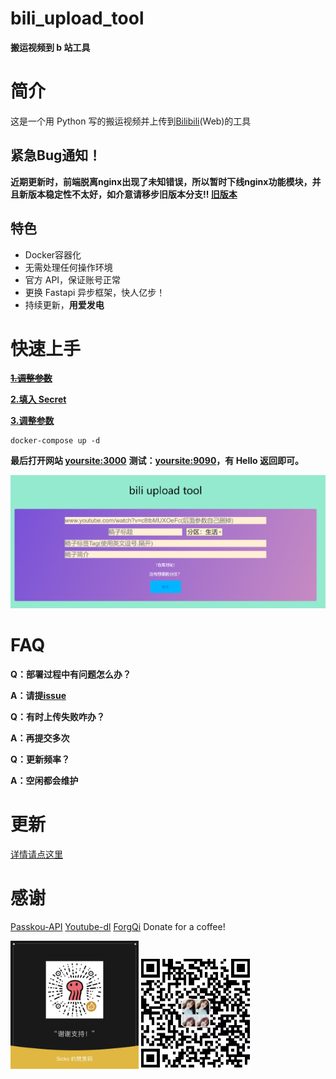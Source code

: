 # **bili_upload_tool**

**搬运视频到 b 站工具**

# 简介

这是一个用 Python 写的搬运视频并上传到[Bilibili](https://www.bilibili.com/)(Web)的工具

## 紧急Bug通知！

**近期更新时，前端脱离nginx出现了未知错误，所以暂时下线nginx功能模块，并且新版本稳定性不太好，如介意请移步旧版本分支!! [旧版本](https://github.com/googidaddy/bili_upload_tool/tree/old)**

## 特色

- Docker容器化
- 无需处理任何操作环境
- 官方 API，保证账号正常
- 更换 Fastapi 异步框架，快人亿步！
- 持续更新，**用爱发电**

# 快速上手

~~**[1.调整参数](https://github.com/googidaddy/bili_upload_tool/blob/1ccd16014f9490fcc30e0ff5920b090581047d85/nginx/nginx.conf#L3)**~~

**[2.填入 Secret](https://github.com/googidaddy/bili_upload_tool/blob/e93a1c0813e91164a1704a50e0871511463173cc/Docker-main/main/.env)**

**[3.调整参数](https://github.com/googidaddy/bili_upload_tool/blob/fc81132ada052726b5769d5aa84f5a101f8e49dc/Docker-main/main/main.py#L17)**

```
docker-compose up -d
```

**最后打开网站 <u>yoursite:3000</u>**
**测试：<u>yoursite:9090</u>，有 Hello 返回即可。**

![example](https://raw.githubusercontent.com/googidaddy/img/master/img/20211121152312.png)

# FAQ

**Q：部署过程中有问题怎么办？**

**A：请提[issue](https://github.com/googidaddy/bili_upload_tool/issues/new)**

**Q：有时上传失败咋办？**

**A：再提交多次**

**Q：更新频率？**

**A：空闲都会维护**

# 更新

[详情请点这里](https://github.com/googidaddy/bili_upload_tool/tree/master/CHANGELOGS)

# 感谢

[Passkou-API](https://github.com/Passkou/bilibili-api)
[Youtube-dl](https://github.com/ytdl-org/youtube-dl)
[ForgQi](https://github.com/ForgQi)
Donate for a coffee!

<img src="https://raw.githubusercontent.com/googidaddy/img/master/wechat_pay.jpg" alt="donate by wechat" style="zoom:20%;" />

<img src="https://raw.githubusercontent.com/googidaddy/img/master/alipay.jpg" alt="alipay" style="zoom:60%;" />
